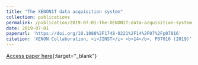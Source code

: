 ```yaml
---
title: "The XENON1T data acquisition system"
collection: publications
permalink: /publication/2019-07-01-The-XENON1T-data-acquisition-system
date: 2019-07-01
paperurl: 'https://doi.org/10.1088%2F1748-0221%2F14%2F07%2Fp07016'
citation: 'XENON Collaboration, <i>JINST</i> <b>14</b>, P07016 (2019)'
---
```

[Access paper here](https://doi.org/10.1088%2F1748-0221%2F14%2F07%2Fp07016){:target="_blank"}
